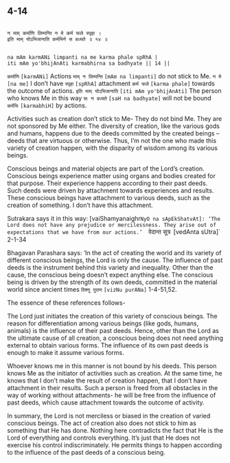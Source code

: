 ## 4-14


```shloka-sa

न माम् कर्माणि लिम्पन्ति न मे कर्म फले स्पृहा ।
इति माम् योऽभिजानाति कर्मभिर्न स बध्यते ॥ १४ ॥

```
```shloka-sa-hk

na mAm karmANi limpanti na me karma phale spRhA |
iti mAm yo'bhijAnAti karmabhirna sa badhyate || 14 ||

```
`कर्माणि` `[karmANi]` Actions `माम् न लिम्पन्ति` `[mAm na limpanti]` do not stick to Me. `न मे` `[na me]` I don’t have `स्पृहा` `[spRhA]` attachment `कर्म फले` `[karma phale]` towards the outcome of actions. `इति माम् योऽभिजानाति` `[iti mAm yo'bhijAnAti]` The person who knows Me in this way `सः न बध्यते` `[saH na badhyate]` will not be bound `कर्मभिः` `[karmabhiH]` by actions.

Activities such as creation don’t stick to Me- They do not bind Me. They are not sponsored by Me either. The diversity of creation, like the various gods and humans, happens due to the deeds committed by the created beings – deeds that are virtuous or otherwise. Thus, I’m not the one who made this variety of creation happen, with the disparity of wisdom among its various beings.




Conscious beings and material objects are part of the Lord’s creation. Conscious beings experience matter using organs and bodies created for that purpose. Their experience happens according to their past deeds. Such deeds were driven by attachment towards experiences and results. These conscious beings have attachment to various deeds, such as the creation of something. I don’t have this attachment. 




Sutrakara says it in this way: [vaiShamyanaighr`NyO na sApEkShatvAt]: ‘The Lord does not have any prejudice or mercilessness. They arise out of expectations that we have from our actions.’ 
`वेदान्त सूत्र` `[vedAnta sUtra]`
 2-1-34

Bhagavan Parashara says: ‘In the act of creating the world and its variety of different conscious beings, the Lord is only the cause. The influence of past deeds is the instrument behind this variety and inequality. Other than the cause, the conscious being doesn’t expect anything else. The conscious being is driven by the strength of its own deeds, committed in the material world since ancient times 
`विश्णु पुराण` `[vizNu purANa]`
 1-4-51,52.

The essence of these references follows-

The Lord just initiates the creation of this variety of conscious beings. The reason for differentiation among various beings (like gods, humans, animals) is the influence of their past deeds. Hence, other than the Lord as the ultimate cause of all creation, a conscious being does not need anything external to obtain various forms. The influence of its own past deeds is enough to make it assume various forms.

Whoever knows me in this manner is not bound by his deeds. This person knows Me as the initiator of activities such as creation. At the same time, he knows that I don’t make the result of creation happen, that I don’t have attachment in their results. Such a person is freed from all obstacles in the way of working without attachments- he will be free from the influence of past deeds, which cause attachment towards the outcome of activity.

In summary, the Lord is not merciless or biased in the creation of varied conscious beings. The act of creation also does not stick to him as something that He has done. Nothing here contradicts the fact that He is the Lord of everything and controls everything. It’s just that He does not exercise his control indiscriminately. He permits things to happen according to the influence of the past deeds of a conscious being.



